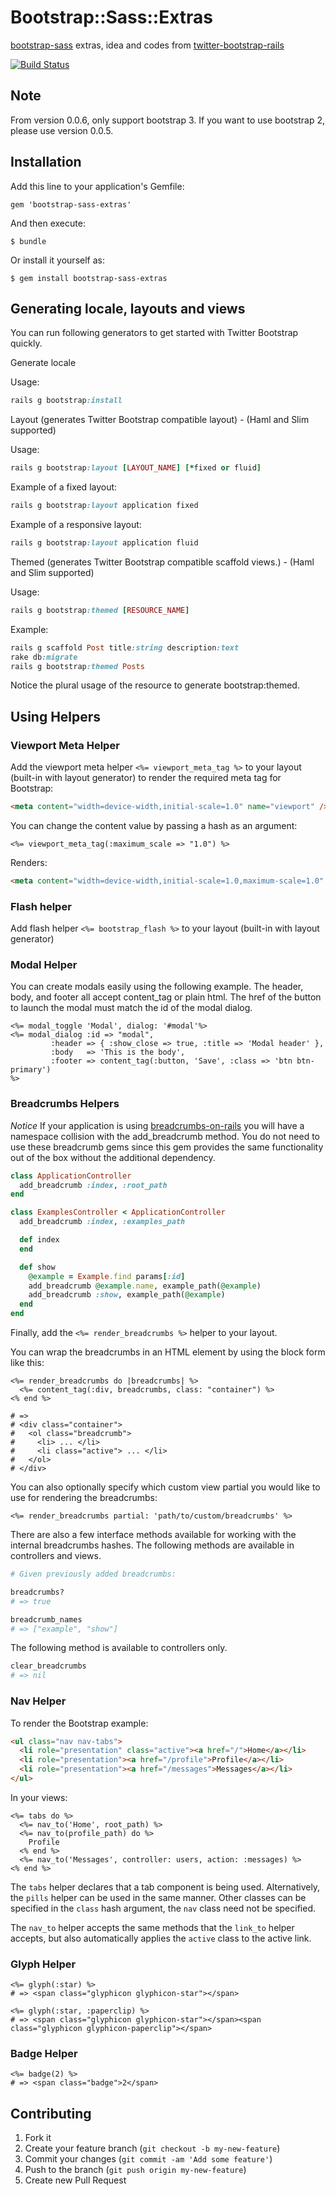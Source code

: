 # Bootstrap::Sass::Extras

[bootstrap-sass][1] extras, idea and codes from [twitter-bootstrap-rails][2]

  [1]: https://github.com/thomas-mcdonald/bootstrap-sass
  [2]: https://github.com/seyhunak/twitter-bootstrap-rails

  [![Build Status](https://travis-ci.org/doabit/bootstrap-sass-extras.png?branch=master)](https://travis-ci.org/doabit/bootstrap-sass-extras)

## Note

From version 0.0.6, only support bootstrap 3. If you want to use bootstrap 2, please use version 0.0.5.

## Installation

Add this line to your application's Gemfile:

    gem 'bootstrap-sass-extras'

And then execute:

    $ bundle

Or install it yourself as:

    $ gem install bootstrap-sass-extras

## Generating locale, layouts and views

You can run following generators to get started with Twitter Bootstrap quickly.

Generate locale


Usage:

```ruby
rails g bootstrap:install
```

Layout (generates Twitter Bootstrap compatible layout) - (Haml and Slim supported)


Usage:

```ruby
rails g bootstrap:layout [LAYOUT_NAME] [*fixed or fluid]
```

Example of a fixed layout:

```ruby
rails g bootstrap:layout application fixed
```

Example of a responsive layout:

```ruby
rails g bootstrap:layout application fluid
```

Themed (generates Twitter Bootstrap compatible scaffold views.) - (Haml and Slim supported)


Usage:

```ruby
rails g bootstrap:themed [RESOURCE_NAME]
```

Example:

```ruby
rails g scaffold Post title:string description:text
rake db:migrate
rails g bootstrap:themed Posts
```

Notice the plural usage of the resource to generate bootstrap:themed.

## Using Helpers

### Viewport Meta Helper
Add the viewport meta helper `<%= viewport_meta_tag %>` to your layout
(built-in with layout generator) to render the required meta tag for Bootstrap:

```html
<meta content="width=device-width,initial-scale=1.0" name="viewport" />
```

You can change the content value by passing a hash as an argument:

```erb
<%= viewport_meta_tag(:maximum_scale => "1.0") %>
```

Renders:

```html
<meta content="width=device-width,initial-scale=1.0,maximum-scale=1.0" name="viewport" />
```

### Flash helper
Add flash helper `<%= bootstrap_flash %>` to your layout (built-in with layout generator)

### Modal Helper
You can create modals easily using the following example. The header, body, and footer all accept content_tag or plain html.
The href of the button to launch the modal must match the id of the modal dialog.

```erb
<%= modal_toggle 'Modal', dialog: '#modal'%>
<%= modal_dialog :id => "modal",
         :header => { :show_close => true, :title => 'Modal header' },
         :body   => 'This is the body',
         :footer => content_tag(:button, 'Save', :class => 'btn btn-primary')
%>
```

### Breadcrumbs Helpers

*Notice* If your application is using [breadcrumbs-on-rails](https://github.com/weppos/breadcrumbs_on_rails) you will have a namespace collision with the add_breadcrumb method.
You do not need to use these breadcrumb gems since this gem provides the same functionality out of the box without the additional dependency.

```ruby
class ApplicationController
  add_breadcrumb :index, :root_path
end
```

```ruby
class ExamplesController < ApplicationController
  add_breadcrumb :index, :examples_path

  def index
  end

  def show
    @example = Example.find params[:id]
    add_breadcrumb @example.name, example_path(@example)
    add_breadcrumb :show, example_path(@example)
  end
end
```

Finally, add the `<%= render_breadcrumbs %>` helper to your layout.

You can wrap the breadcrumbs in an HTML element by using the block form like this:

```erb
<%= render_breadcrumbs do |breadcrumbs| %>
  <%= content_tag(:div, breadcrumbs, class: "container") %>
<% end %>

# =>
# <div class="container">
#   <ol class="breadcrumb">
#     <li> ... </li>
#     <li class="active"> ... </li>
#   </ol>
# </div>
```

You can also optionally specify which custom view partial you would like to use for rendering the breadcrumbs:

```erb
<%= render_breadcrumbs partial: 'path/to/custom/breadcrumbs' %>
```

There are also a few interface methods available for working with the internal breadcrumbs hashes. The following methods are available in controllers and views.

```ruby
# Given previously added breadcrumbs:

breadcrumbs?
# => true

breadcrumb_names
# => ["example", "show"]
```

The following method is available to controllers only.

```ruby
clear_breadcrumbs
# => nil
```

### Nav Helper

To render the Bootstrap example:

```html
<ul class="nav nav-tabs">
  <li role="presentation" class="active"><a href="/">Home</a></li>
  <li role="presentation"><a href="/profile">Profile</a></li>
  <li role="presentation"><a href="/messages">Messages</a></li>
</ul>
```

In your views:

```erb
<%= tabs do %>
  <%= nav_to('Home', root_path) %>
  <%= nav_to(profile_path) do %>
    Profile
  <% end %>
  <%= nav_to('Messages', controller: users, action: :messages) %>
<% end %>
```

The `tabs` helper declares that a tab component is being used. Alternatively, the `pills` helper can
be used in the same manner. Other classes can be specified in the `class` hash argument, the `nav`
class need not be specified.

The `nav_to` helper accepts the same methods that the `link_to` helper accepts, but also 
automatically applies the `active` class to the active link.

### Glyph Helper

```erb
<%= glyph(:star) %>
# => <span class="glyphicon glyphicon-star"></span>

<%= glyph(:star, :paperclip) %>
# => <span class="glyphicon glyphicon-star"></span><span class="glyphicon glyphicon-paperclip"></span>
```

### Badge Helper

```erb
<%= badge(2) %>
# => <span class="badge">2</span>
```

## Contributing

1. Fork it
2. Create your feature branch (`git checkout -b my-new-feature`)
3. Commit your changes (`git commit -am 'Add some feature'`)
4. Push to the branch (`git push origin my-new-feature`)
5. Create new Pull Request
